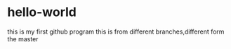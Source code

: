 hello-world
===========

this is my first github program
this is from different branches,different form the master
